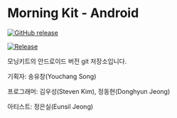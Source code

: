 Morning Kit - Android
===================

[![GitHub release](https://img.shields.io/github/release/qubyte/rubidium.svg?style=flat)](https://github.com/kwosu87/morning-kit-android/releases)

[![Release](http://img.shields.io/github/release/kwosu87/morning-kit-android.svg?style=flat)](https://github.com/kwosu87/morning-kit-android/releases)

모닝키트의 안드로이드 버전 git 저장소입니다.

기획자: 송유창(Youchang Song)

프로그래머: 김우성(Steven Kim), 정동현(Donghyun Jeong)

아티스트: 정은실(Eunsil Jeong)
